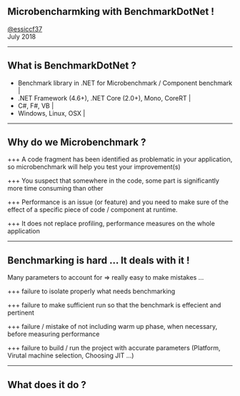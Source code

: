 ## Microbencharmking with BenchmarkDotNet !

[@essiccf37](https://twitter.com/essiccf37) <br> July 2018

---

## What is BenchmarkDotNet ?

- Benchmark library in .NET for Microbenchmark / Component benchmark |
- .NET Framework (4.6+), .NET Core (2.0+), Mono, CoreRT |
- C#, F#, VB |
- Windows, Linux, OSX |

---

## Why do we Microbenchmark ?

+++
A code fragment has been identified as problematic in your application, so microbenchmark will help you test your improvement(s)

+++
You suspect that somewhere in the code, some part is significantly more time consuming than other

+++
Performance is an issue (or feature) and you need to make sure of the effect of a specific piece of code / component at runtime.

+++
It does not replace profiling, performance measures on the whole application

---

## Benchmarking is hard ... It deals with it !

Many parameters to account for => really easy to make mistakes  ...

+++
failure to isolate properly what needs benchmarking 

+++
failure to make sufficient run so that the benchmark is effecient and pertinent

+++
failure / mistake of not including warm up phase, when necessary,  before measuring performance 

+++
failure to build / run the project with accurate parameters (Platform, Virutal machine selection, Choosing JIT ...)

---

## What does it do ?


